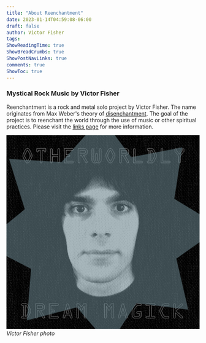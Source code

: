 ```yaml
---
title: "About Reenchantment"
date: 2023-01-14T04:59:08-06:00
draft: false
author: Victor Fisher
tags:
ShowReadingTime: true
ShowBreadCrumbs: true
ShowPostNavLinks: true
comments: true
ShowToc: true
---
```


### Mystical Rock Music by Victor Fisher

Reenchantment is a rock and metal solo project by Victor Fisher. The name originates from Max Weber's theory of [disenchantment](https://en.wikipedia.org/wiki/Disenchantment). The goal of the project is to reenchant the world through the use of music or other spiritual practices. Please visit the [links page](/posts/reenchantment-links) for more information.

![Victor Fisher photo](../../otherworldly-dream-magick.jpg "Victor Fisher photo")
*Victor Fisher photo*
